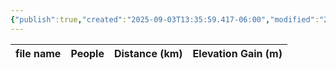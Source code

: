 ```yaml
---
{"publish":true,"created":"2025-09-03T13:35:59.417-06:00","modified":"2025-09-03T14:59:04.548-06:00","published":"2025-09-03T14:59:04.548-06:00","tags":["route"],"cssclasses":"","elevation":null,"region":"Yoho","location":"51.2231682, -116.5109688","DWYT":null,"Kane":"Difficult","completed":false}
---
```



| file name | People | Distance (km) | Elevation Gain (m) |
| --------- | ------ | ------------- | ------------------ |